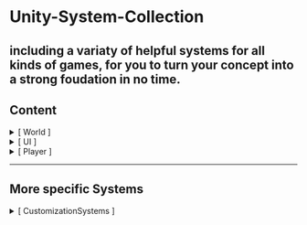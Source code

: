 # Unity-System-Collection
## including a variaty of helpful systems for all kinds of games, for you to turn your concept into a strong foudation in no time.

## Content
<details>
<summary> [ World ] </summary>
- Grid-System
</details>

<details>
<summary> [ UI ] </summary>
- UIWindowManager
- UIElements (customizable UI-Elements providing basic UI-functions and room for modification)
</details>

<details>
<summary> [ Player ] </summary>
- FPS-Player-Movement
</details>

---

## More specific Systems

<details>
<summary> [ CustomizationSystems ] </summary>
- WeaponCustomization
</details>
